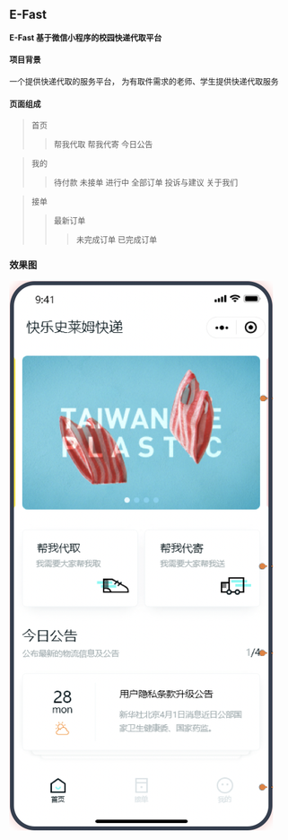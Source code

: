## E-Fast

**E-Fast 基于微信小程序的校园快递代取平台**

#### 项目背景

一个提供快递代取的服务平台， 为有取件需求的老师、学生提供快递代取服务

#### 页面组成

> 首页
>> 帮我代取
>> 帮我代寄
>> 今日公告

> 我的
>> 待付款
>> 未接单
>> 进行中
>> 全部订单
>> 投诉与建议
>> 关于我们

> 接单
>> 最新订单
>>> 未完成订单
>>> 已完成订单

### 效果图

<img src="/images/home-render.png"/>